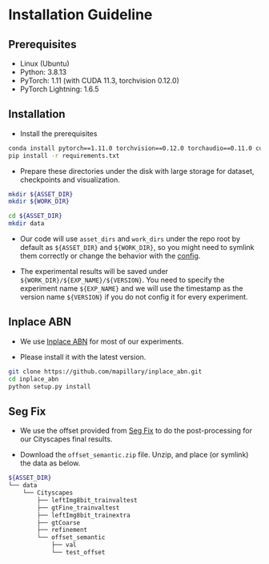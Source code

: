 # Installation Guideline

## Prerequisites
- Linux (Ubuntu)
- Python: 3.8.13
- PyTorch: 1.11 (with CUDA 11.3, torchvision 0.12.0)
- PyTorch Lightning: 1.6.5

## Installation
- Install the prerequisites
```bash
conda install pytorch==1.11.0 torchvision==0.12.0 torchaudio==0.11.0 cudatoolkit=11.3 -c pytorch
pip install -r requirements.txt
```

- Prepare these directories under the disk with large storage for dataset, checkpoints and visualization.
```bash
mkdir ${ASSET_DIR}
mkdir ${WORK_DIR}

cd ${ASSET_DIR}
mkdir data
```

- Our code will use ``asset_dirs`` and ``work_dirs`` under the repo root by default as ``${ASSET_DIR}`` and ``${WORK_DIR}``, so you might need to symlink them correctly or change the behavior with the [config](../afa/utils/opt.py).

- The experimental results will be saved under ``${WORK_DIR}/${EXP_NAME}/${VERSION}``. You need to specify the experiment name ``${EXP_NAME}`` and we will use the timestamp as the version name ``${VERSION}`` if you do not config it for every experiment.

## Inplace ABN
- We use [Inplace ABN](https://github.com/mapillary/inplace_abn) for most of our experiments.

- Please install it with the latest version.
```bash
git clone https://github.com/mapillary/inplace_abn.git
cd inplace_abn
python setup.py install
```

## Seg Fix
- We use the offset provided from [Seg Fix](https://github.com/openseg-group/openseg.pytorch/blob/master/MODEL_ZOO.md#use-offline-generated-offsets) to do the post-processing for our Cityscapes final results.

- Download the ``offset_semantic.zip`` file. Unzip, and place (or symlink) the data as below.
```bash
${ASSET_DIR}
└── data
    └── Cityscapes
        ├── leftImg8bit_trainvaltest
        ├── gtFine_trainvaltest
        ├── leftImg8bit_trainextra
        ├── gtCoarse
        ├── refinement
        └── offset_semantic
            ├── val
            └── test_offset
```